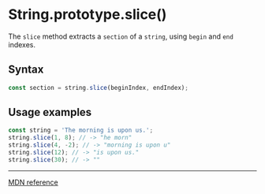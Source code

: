 # String.prototype.slice()

The `slice` method extracts a `section` of a `string`, using `begin` and `end` indexes.

## Syntax

```js
const section = string.slice(beginIndex, endIndex);
```

## Usage examples

```js
const string = 'The morning is upon us.';
string.slice(1, 8); // -> "he morn"
string.slice(4, -2); // -> "morning is upon u"
string.slice(12); // -> "is upon us."
string.slice(30); // -> ""
```

---

[MDN reference](https://developer.mozilla.org/en-US/docs/Web/JavaScript/Reference/Global_Objects/String/slice)
